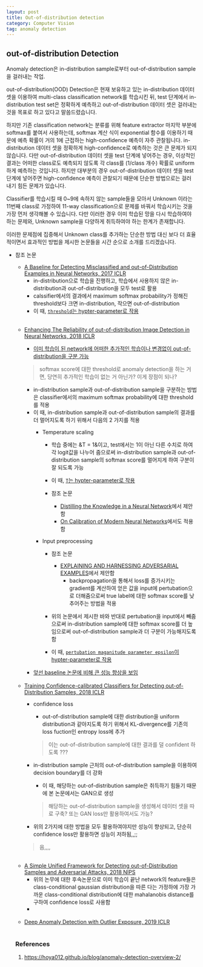 ```yaml
---
layout: post
title: Out-of-distribution detection
category: Computer Vision
tag: anomaly detection
---
```


## out-of-distribution Detection

Anomaly detection은 in-distribution sample로부터 out-of-distribution sample을 걸러내는 작업.



out-of-distribution(OOD) Detection은 현재 보유하고 있는 in-distribution 데이터 셋을 이용하여 multi-class classification network를 학습시킨 뒤, test 단계에서 in-distribution test set은 정확하게 예측하고 out-of-distribution 데이터 셋은 걸러내는 것을 목표로 하고 있다고 말씀드렸습니다.

하지만 기존 classification network는 분류를 위해 feature extractor 마지막 부분에 softmax를 붙여서 사용하는데, softmax 계산 식이 exponential 함수를 이용하기 때문에 예측 확률이 거의 1에 근접하는 high-confidence 예측이 자주 관찰됩니다. in-distribution 데이터 셋을 정확하게 high-confidence로 예측하는 것은 큰 문제가 되지 않습니다. 다만 out-of-distribution 데이터 셋을 test 단계에 넣어주는 경우, 이상적인 결과는 어떠한 class로도 예측되지 않도록 각 class를 (1/class 개수) 확률로 uniform 하게 예측하는 것입니다. 하지만 대부분의 경우 out-of-distribution 데이터 셋을 test 단계에 넣어주면 high-confidence 예측이 관찰되기 때문에 단순한 방법으로는 걸러 내기 힘든 문제가 있습니다.


Classifier를 학습시킬 때 0~9에 속하지 않는 sample들을 모아서 Unknown 이라는 11번째 class로 가정하여 11-way classification으로 문제를 바꿔서 학습시키는 것을 가장 먼저 생각해볼 수 있습니다. 다만 이러한 경우 이미 학습된 망을 다시 학습하여야 하는 문제와, Unknown sample을 다양하게 취득하여야 하는 한계가 존재합니다.

이러한 문제점에 집중해서 Unknown class를 추가하는 단순한 방법 대신 보다 더 효율적이면서 효과적인 방법을 제시한 논문들을 시간 순으로 소개를 드리겠습니다.


* 참조 논문
    * [A Baseline for Detecting Misclassified and out-of-Distribution Examples in Neural Networks, 2017 ICLR](https://arxiv.org/pdf/1610.02136.pdf)
        * in-distribution으로 학습을 진행하고, 학습에서 사용하지 않은 in-distribution과 out-of-distribution을 모두 test로 활용
        * calssifier에서의 결과에서 maximum softmax probability가 정해진 threshold보다 크면 in-distribution, 작으면 out-of-distribution
        * 이 때, <U>`threshold`는 hypter-parameter로 작용</U>
    <br/>

    * [Enhancing The Reliability of out-of-distribution Image Detection in Neural Networks, 2018 ICLR](https://arxiv.org/pdf/1706.02690.pdf)
        * <U>이미 학습이 된 network에 어떠한 추가적인 학습이나 변경없이 out-of-distribution을 구분 가능</U>
        > softmax score에 대한 threshold로 anomaly detection을 하는 거면, 당연히 추가적인 학습이 없는 거 아닌가? 이게 장점이 되나?

        * in-distribution sample과 out-of-distribution sample을 구분하는 방법은 classifier에서의 maximum softmax probability에 대한 threshold를 적용
        * 이 때, in-distribution sample과 out-of-distribution sample의 결과를 더 멀어지도록 하기 위해서 다음의 2 가지를 적용
            * Temperature scaling
                * 학습 중에는 &T = 1&이고, test에서는 1이 아닌 다른 수치로 하여 각 logit값을 나누어 줌으로써 in-distribution sample과 out-of-distribution sample의 softmax score를 멀어지게 하여 구분이 잘 되도록 가능
                * 이 때, <U>`T`는 hypter-parameter로 작용</U>

                * 참조 논문
                    * [Distilling the Knowledge in a Neural Network](https://arxiv.org/pdf/1503.02531.pdf)에서 제안함
                    * [On Calibration of Modern Neural Networks](https://arxiv.org/pdf/1706.04599.pdf)에서도 적용함

            * Input preprocessing
                * 참조 논문
                    * [EXPLAINING AND HARNESSING ADVERSARIAL EXAMPLES](https://arxiv.org/pdf/1412.6572.pdf)에서 제안함
                        * backpropagation을 통해서 loss를 증가시키는 gradient를 계산하여 얻은 값을 input에 pertubation으로 더해줌으로써 true label에 대한 softmax score를 낮추어주는 방법을 적용

                * 위의 논문에서 제시한 바와 반대로 pertubation을 input에서 빼줌으로써 in-distribution sample에 대한 softmax score를 더 높임으로써 out-of-distribution sample과 더 구분이 가능해지도록 함
                * 이 때, <U>`pertubation maganitude parameter epsilon`이 hypter-parameter로 작용</U> 
        * <U>앞선 baseline 논문에 비해 큰 성능 향상을 보임</U>

    <br/>

    * [Training Confidence-calibrated Classifiers for Detecting out-of-Distribution Samples, 2018 ICLR](https://arxiv.org/pdf/1610.02136.pdf)
        * confidence loss 
            * out-of-distribution sample에 대한 distribution을 uniform distribution과 같아지도록 하기 위해서 KL-divergence를 기존의 loss fuction인 entropy loss에 추가
            > 이는 out-of-distribution sample에 대한 결과를 덜 confident 하도록 ???

        * in-distribution sample 근처의 out-of-distribution sample을 이용하여 decision boundary를 더 강화
            * 이 때, 해당하는 out-of-distribution sample은 취득하기 힘들기 때문에 본 논문에서는 GAN으로 생성
            > 해당하는 out-of-distribution sample을 생성해서 데이터 셋을 따로 구축? 또는 GAN loss만 활용하여서도 가능?


        * 위의 2가지에 대한 방법을 모두 활용하여야지만 성능이 향상되고, 단순히 confidence loss만 활용하면 성능이 저하됨,,;;
        > 음,,,,

    <br/>

    * [A Simple Unified Framework for Detecting out-of-Distribution Samples and Adversarial Attacks, 2018 NIPS](https://proceedings.neurips.cc/paper/2018/file/abdeb6f575ac5c6676b747bca8d09cc2-Paper.pdf)
        * 위의 논무에 대한 후속논문으로 이미 학습이 끝난 network의 feature들은 class-conditional gaussian distribution을 따른 다는 가정하에 가장 가까운 class-conditional distribution에 대한 mahalanobis distance를 구하여 confidence loss로 사용함
        * 


    <br/>

    * [Deep Anomaly Detection with Outlier Exposure, 2019 ICLR](https://openreview.net/pdf?id=HyxCxhRcY7)

    <br/>


    ### References
    1. https://hoya012.github.io/blog/anomaly-detection-overview-2/
